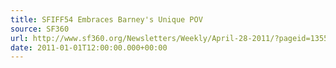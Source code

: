 ```yaml
---
title: SFIFF54 Embraces Barney's Unique POV
source: SF360
url: http://www.sf360.org/Newsletters/Weekly/April-28-2011/?pageid=13550
date: 2011-01-01T12:00:00.000+00:00
---
```

